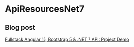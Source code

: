 # ApiResourcesNet7

## Blog post
[Fullstack Angular 15, Bootstrap 5 & .NET 7 API: Project Demo](https://medium.com/scrum-and-coke/full-stack-angular-15-bootstrap-5-net-7-api-563227ef7a20)